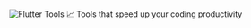 ![Flutter Tools](https://github.com/p0dyakov/flutter_tools/assets/80569772/bb84267a-04d6-4051-b7f4-475291f58bc5)
📈 Tools that speed up your coding productivity 
